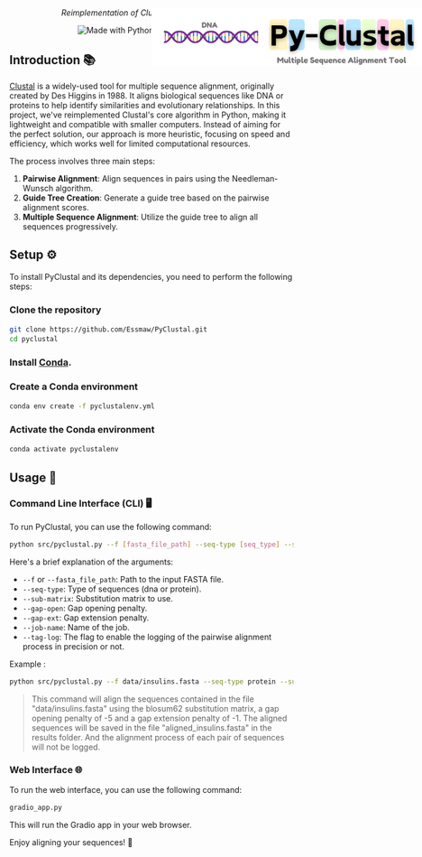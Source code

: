 <h1 align="center">
  <img style="vertical-align:middle; width:70%; position:fixed;"
  src="/data/img/banner.png">
</h1>
<p align="center" style="width: 500px;">
  <i> Reimplementation of Clustal Software in Python
  </i>
</p>

<p align="center">
    <img alt="Made with Python" src="http://ForTheBadge.com/images/badges/made-with-python.svg">
    <img alt="Made with heart" src="http://ForTheBadge.com/images/badges/built-with-love.svg">
</p>

## Introduction 📚
[Clustal](https://en.wikipedia.org/wiki/Clustal) is a widely-used tool for multiple sequence alignment, originally created by Des Higgins in 1988. It aligns biological sequences like DNA or proteins to help identify similarities and evolutionary relationships. In this project, we've reimplemented Clustal's core algorithm in Python, making it lightweight and compatible with smaller computers. Instead of aiming for the perfect solution, our approach is more heuristic, focusing on speed and efficiency, which works well for limited computational resources.

The process involves three main steps:
1. **Pairwise Alignment**: Align sequences in pairs using the Needleman-Wunsch algorithm.
2. **Guide Tree Creation**: Generate a guide tree based on the pairwise alignment scores.
3. **Multiple Sequence Alignment**: Utilize the guide tree to align all sequences progressively.


## Setup ⚙️
To install PyClustal and its dependencies, you need to perform the following steps:

### Clone the repository

```bash
git clone https://github.com/Essmaw/PyClustal.git
cd pyclustal
```

### Install [Conda](https://docs.conda.io/projects/conda/en/latest/user-guide/install/index.html).

### Create a Conda environment

```bash
conda env create -f pyclustalenv.yml
```

### Activate the Conda environment

```bash
conda activate pyclustalenv
```

## Usage 🚀

### Command Line Interface (CLI) 🖥️

To run PyClustal, you can use the following command:

```bash
python src/pyclustal.py --f [fasta_file_path] --seq-type [seq_type] --sub-matrix [sub_matrix] --gap-open [gap_open] --gap-ext [gap_ext] --job-name [job_name] --tag-log [tag_log]
```

Here's a brief explanation of the arguments:
- `--f` or `--fasta_file_path`: Path to the input FASTA file.
- `--seq-type`: Type of sequences (dna or protein).
- `--sub-matrix`: Substitution matrix to use.
- `--gap-open`: Gap opening penalty.
- `--gap-ext`: Gap extension penalty.
- `--job-name`: Name of the job.
- `--tag-log`: The flag to enable the logging of the pairwise alignment process in precision or not.

Example :

```bash
python src/pyclustal.py --f data/insulins.fasta --seq-type protein --sub-matrix BLOSOM62 --gap-open -5 --gap-ext -1 --job-name aligned_insulins.fasta --tag-log False
```
> This command will align the sequences contained in the file "data/insulins.fasta" using the blosum62 substitution matrix, a gap opening penalty of -5 and a gap extension penalty of -1. The aligned sequences will be saved in the file "aligned_insulins.fasta" in the results folder. And the alignment process of each pair of sequences will not be logged.


### Web Interface 🌐

To run the web interface, you can use the following command:

```bash
gradio_app.py
```

This will run the Gradio app in your web browser.


Enjoy aligning your sequences! 🎉